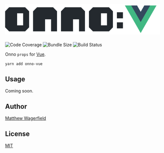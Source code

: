 # ![onno-vue](https://github.com/wagerfield/onno/blob/master/assets/onno-vue.png)

![Code Coverage](https://img.shields.io/codecov/c/github/wagerfield/onno.svg?color=4B6&style=flat-square)
![Bundle Size](https://img.shields.io/bundlephobia/minzip/onno-vue.svg?color=4B6&style=flat-square&label=size)
![Build Status](https://img.shields.io/circleci/build/github/wagerfield/onno.svg?color=4B6&style=flat-square)

Onno `props` for [Vue][vue-props].

    yarn add onno-vue

## Usage

Coming soon.

## Author

[Matthew Wagerfield][github]

## License

[MIT](https://github.com/wagerfield/onno/blob/master/license)

[github]: https://github.com/wagerfield
[vue-props]: https://vuejs.org/v2/guide/components-props

